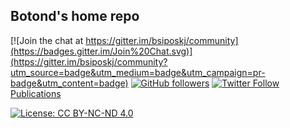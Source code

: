 Botond's home repo
------------------

[![Join the chat at https://gitter.im/bsiposkj/community](https://badges.gitter.im/Join%20Chat.svg)](https://gitter.im/bsiposkj/community?utm_source=badge&utm_medium=badge&utm_campaign=pr-badge&utm_content=badge)
[![GitHub followers](https://img.shields.io/github/followers/bsipos?label=Follow&style=social)](https://github.com/bsipos)
[![Twitter Follow](https://img.shields.io/twitter/follow/boti_ka.svg?style=social&label=Follow)](https://twitter.com/boti_ka) 
<span style="vertical-align: top; padding-bottom: 5px;"><a href="https://scholar.google.com/citations?user=_hAYjH0AAAAJ&hl=en">Publications</a></span> 







[![License: CC BY-NC-ND 4.0](https://licensebuttons.net/l/by-nc-nd/4.0/80x15.png)](https://creativecommons.org/licenses/by-nc-nd/4.0/)
